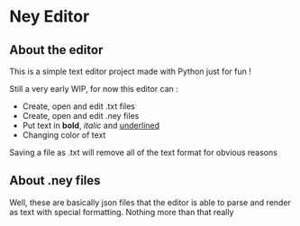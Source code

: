 # Ney Editor

## About the editor

This is a simple text editor project made with Python just for fun !

Still a very early WIP, for now this editor can :
- Create, open and edit .txt files
- Create, open and edit .ney files
- Put text in **bold**, *italic* and <ins>underlined</ins>
- Changing color of text

Saving a file as .txt will remove all of the text format for obvious reasons

## About .ney files

Well, these are basically json files that the editor is able to parse and render as text with special formatting. Nothing more than that really